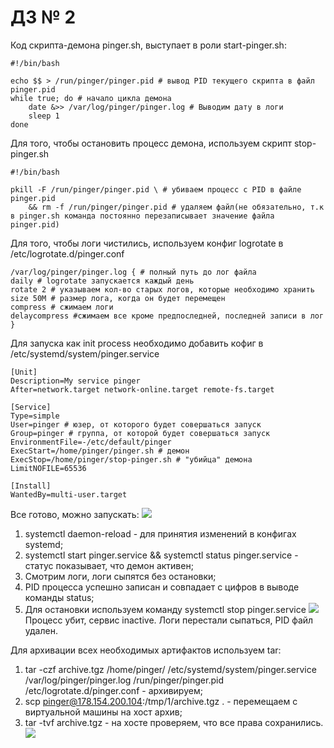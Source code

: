 # ДЗ № 2
Код скрипта-демона pinger.sh, выступает в роли start-pinger.sh:
```
#!/bin/bash

echo $$ > /run/pinger/pinger.pid # вывод PID текущего скрипта в файл pinger.pid
while true; do # начало цикла демона
	date &>> /var/log/pinger/pinger.log # Выводим дату в логи
	sleep 1
done
```
Для того, чтобы остановить процесс демона, используем скрипт stop-pinger.sh
```
#!/bin/bash

pkill -F /run/pinger/pinger.pid \ # убиваем процесс с PID в файле pinger.pid
	&& rm -f /run/pinger/pinger.pid # удаляем файл(не обязательно, т.к в pinger.sh команда постоянно перезаписывает значение файла pinger.pid)
```
Для того, чтобы логи чистились, используем конфиг logrotate в /etc/logrotate.d/pinger.conf
```
/var/log/pinger/pinger.log { # полный путь до лог файла
daily # logrotate запускается каждый день
rotate 2 # указываем кол-во старых логов, которые необходимо хранить
size 50M # размер лога, когда он будет перемещен
compress # сжимаем логи
delaycompress #сжимаем все кроме предпоследней, последней записи в лог
}

```
Для запуска как init process необходимо добавить кофиг в /etc/systemd/system/pinger.service
```
[Unit]
Description=My service pinger
After=network.target network-online.target remote-fs.target

[Service]
Type=simple
User=pinger # юзер, от которого будет совершаться запуск
Group=pinger # группа, от которой будет совершаться запуск
EnvironmentFile=-/etc/default/pinger 
ExecStart=/home/pinger/pinger.sh # демон
ExecStop=/home/pinger/stop-pinger.sh # "убийца" демона
LimitNOFILE=65536

[Install]
WantedBy=multi-user.target
```
Все готово, можно запускать:
![](https://i.imgur.com/5CvL9nS.png)

1) systemctl daemon-reload - для принятия изменений в конфигах systemd;
2) systemctl start pinger.service && systemctl status pinger.service - статус показывает, что демон активен;
3) Смотрим логи, логи сыпятся без остановки;
4) PID процесса успешно записан и совпадает с цифров в выводе команды status;
5) Для остановки используем команду systemctl stop pinger.service
![](https://i.imgur.com/V2RuqTR.png)
Процесс убит, сервис inactive. Логи перестали сыпаться, PID файл удален.

Для архивации всех необходимых артифактов используем tar:
1) tar -czf archive.tgz /home/pinger/ /etc/systemd/system/pinger.service /var/log/pinger/pinger.log /run/pinger/pinger.pid /etc/logrotate.d/pinger.conf - архивируем;
2) scp pinger@178.154.200.104:/tmp/1/archive.tgz . - перемещаем с виртуальной машины на хост архив;
3) tar -tvf archive.tgz - на хосте проверяем, что все права сохранились.
![](https://i.imgur.com/AHywoIP.png)


